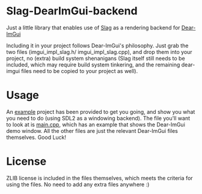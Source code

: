 # Slag-DearImGui-backend #
Just a little library that enables use of [Slag](https://github.com/Joshua-A-Shelton/Slag) as a rendering backend for [Dear-ImGui](https://github.com/ocornut/imgui)

Including it in your project follows Dear-ImGui's philosophy. Just grab the two files (imgui_impl_slag.h/ imgui_impl_slag.cpp), and drop them into your project, no (extra) build system shenanigans (Slag itself still needs to be included, which may require build system tinkering, and the remaining dear-imgui files need to be copied to your project as well). 
# Usage #
An [example](https://github.com/Joshua-A-Shelton/Slag-DearIMGui-backend/tree/master/example) project has been provided to get you going, and show you what you need to do (using SDL2 as a windowing backend). The file you'll want to look at is [main.cpp](https://github.com/Joshua-A-Shelton/Slag-DearIMGui-backend/blob/master/example/main.cpp), which has an example that shows the Dear-ImGui demo window. All the other files are just the relevant Dear-ImGui files themselves. Good Luck!
# License #
ZLIB license is included in the files themselves, which meets the criteria for using the files. No need to add any extra files anywhere :)